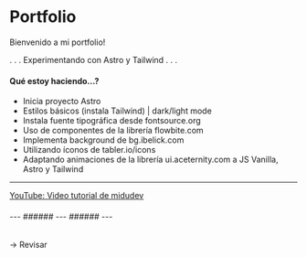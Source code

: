 # Portfolio

Bienvenido a mi portfolio!

. . . Experimentando con Astro y Tailwind . . .

#### Qué estoy haciendo...?

- Inicia proyecto Astro
- Estilos básicos (instala Tailwind) | dark/light mode
- Instala fuente tipográfica desde fontsource.org
- Uso de componentes de la librería flowbite.com
- Implementa background de bg.ibelick.com 
- Utilizando íconos de tabler.io/icons
- Adaptando animaciones de la librería ui.aceternity.com a JS Vanilla, Astro y Tailwind


____________________________

[YouTube: Video tutorial de midudev](
https://youtu.be/HEMvsJTBweY?si=taXuEovxSKjyL3lD)


###### --- ###### --- ###### ---
-> Revisar 